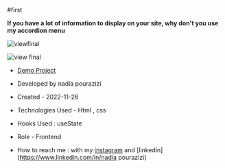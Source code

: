 #first

**If you have a lot of information to display on your site, why don't you use my accordion menu**

![viewfinal](https://user-images.githubusercontent.com/109727844/204102879-086fee63-9bda-43b2-a1aa-49879c3f2d39.jpg)

![view final](https://user-images.githubusercontent.com/109727844/204102930-fac80657-4d16-4816-b476-a88e984abefe.jpg)

- [Demo Project](https://pouria-farahani-developer.github.io/Accordion-Menu-By-React/)

- Developed by nadia pourazizi
- Created - 2022-11-26

- Technologies Used - Html , css 

- Hooks Used : useState 

- Role - Frontend

- How to reach me : with my [instagram](https://www.instagram.com/nadiaacodes) and [linkedin](https://www.linkedin.com/in/nadia pourazizi)
